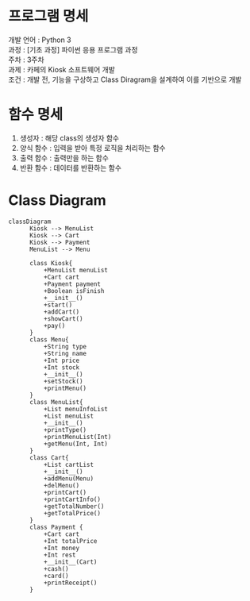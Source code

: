 # 프로그램 명세

개발 언어 : Python 3  
과정 : [기초 과정] 파이썬 응용 프로그램 과정  
주차 : 3주차  
과제 : 카페의 Kiosk 소프트웨어 개발  
조건 : 개발 전, 기능을 구상하고 Class Diragram을 설계하여 이를 기반으로 개발  

# 함수 명세

1. 생성자 : 해당 class의 생성자 함수
2. 양식 함수 : 입력을 받아 특정 로직을 처리하는 함수
3. 출력 함수 : 출력만을 하는 함수
4. 반환 함수 : 데이터를 반환하는 함수

# Class Diagram

```mermaid
classDiagram
      Kiosk --> MenuList
      Kiosk --> Cart
      Kiosk --> Payment
      MenuList --> Menu
      
      class Kiosk{
	      +MenuList menuList
	      +Cart cart
	      +Payment payment
	      +Boolean isFinish
          +__init__()
          +start()
          +addCart()
          +showCart()
          +pay()
      }
      class Menu{
	      +String type
	      +String name
	      +Int price
	      +Int stock
	      +__init__()
	      +setStock()
	      +printMenu()
      }
      class MenuList{
	      +List menuInfoList
	      +List menuList
          +__init__()
          +printType()
          +printMenuList(Int)
          +getMenu(Int, Int)
      }
      class Cart{
	      +List cartList
          +__init__()
          +addMenu(Menu)
          +delMenu()
          +printCart()
          +printCartInfo()
          +getTotalNumber()
          +getTotalPrice()
      }
      class Payment {
	      +Cart cart
	      +Int totalPrice
	      +Int money
	      +Int rest
	      +__init__(Cart)
	      +cash()
	      +card()
	      +printReceipt()
      }
```
